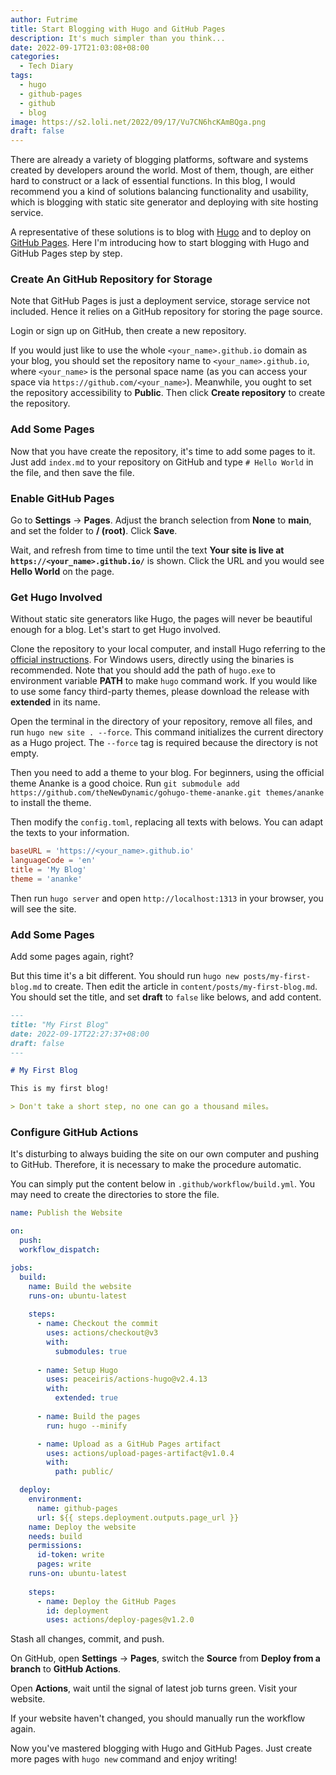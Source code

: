 ```yaml
---
author: Futrime
title: Start Blogging with Hugo and GitHub Pages
description: It's much simpler than you think...
date: 2022-09-17T21:03:08+08:00
categories:
  - Tech Diary
tags:
  - hugo
  - github-pages
  - github
  - blog
image: https://s2.loli.net/2022/09/17/Vu7CN6hcKAmBQga.png
draft: false
---
```


There are already a variety of blogging platforms, software and systems created by developers around the world. Most of them, though, are either hard to construct or a lack of essential functions. In this blog, I would recommend you a kind of solutions balancing functionality and usability, which is blogging with static site generator and deploying with site hosting service.

A representative of these solutions is to blog with [Hugo](https://gohugo.io) and to deploy on [GitHub Pages](https://pages.github.com/). Here I'm introducing how to start blogging with Hugo and GitHub Pages step by step.

### Create An GitHub Repository for Storage

Note that GitHub Pages is just a deployment service, storage service not included. Hence it relies on a GitHub repository for storing the page source.

Login or sign up on GitHub, then create a new repository.

If you would just like to use the whole `<your_name>.github.io` domain as your blog, you should set the repository name to `<your_name>.github.io`, where `<your_name>` is the personal space name (as you can access your space via `https://github.com/<your_name>`). Meanwhile, you ought to set the repository accessibility to **Public**. Then click **Create repository** to create the repository.

### Add Some Pages

Now that you have create the repository, it's time to add some pages to it. Just add `index.md` to your repository on GitHub and type `# Hello World` in the file, and then save the file.

### Enable GitHub Pages

Go to **Settings** -> **Pages**. Adjust the branch selection from **None** to **main**, and set the folder to **/ (root)**. Click **Save**.

Wait, and refresh from time to time until the text **Your site is live at `https://<your_name>.github.io/`** is shown. Click the URL and you would see **Hello World** on the page.

### Get Hugo Involved

Without static site generators like Hugo, the pages will never be beautiful enough for a blog. Let's start to get Hugo involved.

Clone the repository to your local computer, and install Hugo referring to the [official instructions](https://gohugo.io/getting-started/installing/). For Windows users, directly using the binaries is recommended. Note that you should add the path of `hugo.exe` to environment variable **PATH** to make `hugo` command work. If you would like to use some fancy third-party themes, please download the release with **extended** in its name.

Open the terminal in the directory of your repository, remove all files, and run `hugo new site . --force`. This command initializes the current directory as a Hugo project. The `--force` tag is required because the directory is not empty.

Then you need to add a theme to your blog. For beginners, using the official theme Ananke is a good choice. Run `git submodule add https://github.com/theNewDynamic/gohugo-theme-ananke.git themes/ananke` to install the theme.

Then modify the `config.toml`, replacing all texts with belows. You can adapt the texts to your information.

```toml
baseURL = 'https://<your_name>.github.io'
languageCode = 'en'
title = 'My Blog'
theme = 'ananke'
```

Then run `hugo server` and open `http://localhost:1313` in your browser, you will see the site.

### Add Some Pages

Add some pages again, right?

But this time it's a bit different. You should run `hugo new posts/my-first-blog.md` to create. Then edit the article in `content/posts/my-first-blog.md`. You should set the title, and set **draft** to `false` like belows, and add content.

```md
---
title: "My First Blog"
date: 2022-09-17T22:27:37+08:00
draft: false
---

# My First Blog

This is my first blog!

> Don't take a short step, no one can go a thousand miles。

```

### Configure GitHub Actions

It's disturbing to always buiding the site on our own computer and pushing to GitHub. Therefore, it is necessary to make the procedure automatic.

You can simply put the content below in `.github/workflow/build.yml`. You may need to create the directories to store the file.

```yml
name: Publish the Website

on:
  push:
  workflow_dispatch:

jobs:
  build:
    name: Build the website
    runs-on: ubuntu-latest
    
    steps:
      - name: Checkout the commit
        uses: actions/checkout@v3
        with:
          submodules: true
        
      - name: Setup Hugo
        uses: peaceiris/actions-hugo@v2.4.13
        with:
          extended: true
      
      - name: Build the pages
        run: hugo --minify

      - name: Upload as a GitHub Pages artifact
        uses: actions/upload-pages-artifact@v1.0.4
        with:
          path: public/

  deploy:
    environment:
      name: github-pages
      url: ${{ steps.deployment.outputs.page_url }}
    name: Deploy the website
    needs: build
    permissions:
      id-token: write
      pages: write
    runs-on: ubuntu-latest
    
    steps:
      - name: Deploy the GitHub Pages
        id: deployment
        uses: actions/deploy-pages@v1.2.0
```

Stash all changes, commit, and push.

On GitHub, open **Settings** -> **Pages**, switch the **Source** from **Deploy from a branch** to **GitHub Actions**.

Open **Actions**, wait until the signal of latest job turns green. Visit your website.

If your website haven't changed, you should manually run the workflow again.

Now you've mastered blogging with Hugo and GitHub Pages. Just create more pages with `hugo new` command and enjoy writing!